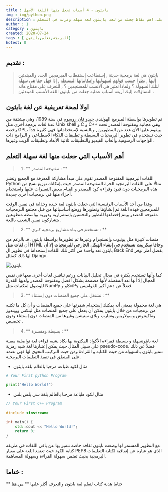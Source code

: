 ```yaml
---
title : بايثون - 4 أسباب تجعل منها اللغة الأسهل
img : img/python.png
description : سنتعرف على اهم نقاط جعلت من لغة بايثون لغة سهلة ومرنة في التعلم
author : 1
category : بايثون
created: 2020-07-24
tags : [ البرمجة,تعلم,بايثون]
hotest: 0
---
```

## تقديم :

> بايثون هي لغة برمجية حديثة , إستطاعت إستقطاب المبرمجين الجدد والمبتدئين إليها , نظرا حسب قولهم لسهولتها وإمكانياتها البسيطة , إذا فهل حقا هي سهلة لتلك السهولة ؟ ولماذا تعتبر هي الانسب للمستجدين ؟ , للتعرف على مفتاح هاته التساؤلات إليك أريعة أسباب عملية جعلت من بايثون اللغة الأنسب للمبتدئين .

## اولا لمحة تعريفية عن لغة بايثون

تم تطويرها بواسطة المبرمج الهولندي [جيدو فان روسوم](https://ar.wikipedia.org/wiki/%D8%AC%D8%A7%D9%8A%D8%AF%D9%88_%DA%A4%D8%A7%D9%86_%D8%B1%D9%88%D8%B3%D9%85)  في سنة 1989، وهي مشتقة من عدة لغات برمجة أخرى مثل Unix shell و C و C++ وهي مجانية ومفتوحة المصدر تحت رخصة GPL، ويقوم عليها الآن عدد من المطورين , وبالنسبة لإستخداماتها فهي كثيرة جداً حيث تستخدم في تطوير البرمجيات البسيطة و تطبيقات الذكاء الاصطناعي و البرامج ذات الواجهات الرسومية وألعاب الفيديو والتطبيقات ثلاثية الأبعاد وتطبيقات الويب وغيرها.

## أهم الأسباب التي جعلت منها لغة سهلة التعلم  

> 1. ** مفتوحة المصدر : **

اللغات البرمجية المفتوحة المصدر تقوم على مبدأ مشاركة المعرفة مع الجميع وتعتبر Python مثالًا على اللغات البرمجية الحرة المفتوحة المصدر حيث بإمكانك  توزيع نسخ من هذه البرمجيات دون قيود وقراءة كود المصدر و القيام ببعض التغييرات عليها واستخدام أجزاء منها في برمجيات أخرى جديدة.

وهذا من أحد الأسباب الرئيسية التي جعلت بايثون لغة جيدة وجذابة في نفس الوقت للمبرمجين فهذه اللغة تم إنشاؤها وتطويرها ووضع أساسياتها من قبل مجتمع البرمجيات مفتوحة المصدر ويتم إخضاعها للتطور والتحسين بإستمرارية ودورية  بواسطة متطوعين يتشاركون نفس الشغف باللغة .

> 2. ** تستخدم في بناء مشاريع برمجية كبرى : **

منصات كبيرة مثل يوتيوب وإنستجرام وغيرها تم تطويرها بواسطة بايثون، فـ بالرغم من أن لغات مثل HTML وجافا سكريبت تستخدم في إنشاء الهيكل الخارجي للبرمجيات إلا أن بايثون تعد واحدة من أكثر تلك اللغات إستخداما في تطوير ال Back End بفضل أطر توفر لها ذلك  كمثال Django.

![بايثون](https://www.researchgate.net/profile/Tharindu_Adhikari/publication/281224224/figure/fig10/AS:669492828979203@1536630937113/Development-Platforms-Java-and-Python-are-the-most-common-languages-used-in-AI-field.ppm)

كما وأنها تستخدم بكثرة في مجال تحليل البيانات ورغم تنافس لغات أخرى معها في نفس المجال إلا أنها تعد المفضلة لأنها مصممة بشكل أفضل ومفتوحة المصدر ولديها القدرة للوصول لمكتبات مثل NumPy و وSciPy فضلاً عن دعم أكبر للقواميس.

> 3. ** تشتغل على جميع المنصات دون إستثناء : **

هي لغة محمولة بمعنى أنه يمكنك إستخدام شفرتها على جميع المنصات و أن كل ما تكتبه من برمجيات من خلال بايثون يمكن أن يعمل على جميع المنصات مثل لينكس وويندوز وماكينتوش وسولاريس وشارب وبلاي ستيشن وغيرها من المنصات دون إستثناء ودون تخصيص .

> 4. ** بسيطة ومفسرة : **


لغة بايثونسهلة و بسيطة فقراءة الأكواد المكتوبة بها يكاد يشبه قراءة لغة تواصلية معينة على سبيل المثال حيث يمكن إعتبارها لغة شبه رمزية pseudo-code، فضلاً عن ذلك تتميز بايثون بالسهولة من حيث الكتابة و القراءة ومن حيث التركيب النحوي لها فهي تعتمد على المنطق في تنفيذ التعليمات البرمجية.

- مثال لكود طباعة مرحبا بالعالم بلغة بايثون

```python
# Your First python Program

print("Hello World!")
```

- مثال لكود طباعة مرحبا بالعالم بلغة سي بلس بلس

```cpp
// Your First C++ Program

#include <iostream>

int main() {
    std::cout << "Hello World!";
    return 0;
}
```

مع التطوير المستمر لها وضعت بايثون ثقافة خاصة تتميز بها عن باقي اللغات في طريقة كتابة الكود حيث تعتمد اللغة على معيار PEP8 الذي هو عبارة عن إتفاقية لكتابة التعليمات البرمجية بحيث تضمن سهولة القراءة وسهولة المساهمة. 

## ختاما :

** ختاما هدية كتاب لتعلم لغة بايثون والتعرف أكثر عليها **
[من هنا](https://www.file4.net/f-9UK)
